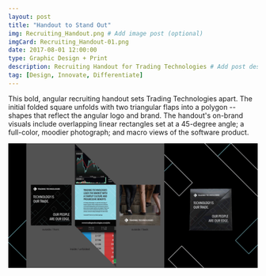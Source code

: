 ```yaml
---
layout: post
title: "Handout to Stand Out"
img: Recruiting_Handout.png # Add image post (optional)
imgCard: Recruiting_Handout-01.png
date: 2017-08-01 12:00:00 
type: Graphic Design + Print
description: Recruiting Handout for Trading Technologies # Add post description (optional)
tag: [Design, Innovate, Differentiate]
---
```


This bold, angular recruiting handout sets Trading Technologies apart.  The initial folded square unfolds with two triangular flaps into a polygon -- shapes that reflect the angular logo and brand.  The handout's on-brand visuals include overlapping linear rectangles set at a 45-degree angle; a full-color, moodier photograph; and macro views of the software product.

<div class="post_image_addl">
    <img src="/assets/img/Recruiting_Handout.gif" alt="Showing the Handout Layout and Unfolding Process">
</div>